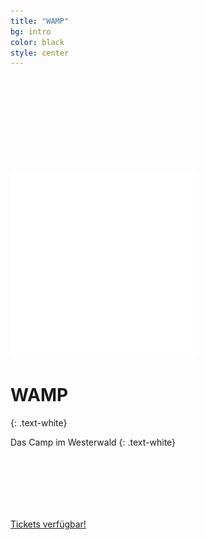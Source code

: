 ```yaml
---
title: "WAMP"
bg: intro
color: black
style: center
---
```





  <img style ="padding-top:150px; align:center;" src="img/wamp_white.png">


# WAMP  
{: .text-white}


Das Camp im Westerwald
{: .text-white}

<div style="height:100px"></div> 

<span id="forkongithub">
  <a href="{{ site.source_link }}" class="bg-blue">
    Tickets verfügbar!
  </a>
</span>